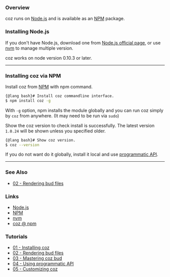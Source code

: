 ### Overview

coz runs on [Node.js][nodejs_url] and is available as an [NPM][npm_url] package.

### Installing Node.js

If you don't have Node.js, download one from [Node.js official page][nodejs_download_url], or use [nvm][nvm_url] to manage multiple version.

coz works on node version 0.10.3 or later.

___


### Installing coz via NPM

Install coz from [NPM][npm_url] with npm command.

```bash
{@lang bash}# Install coz commandline interface.
$ npm install coz -g
```

With `-g` option, npm installs the module globally and you can run coz simply by `coz` from anywhere.
(It may need to be run via `sudo`)

Show the coz version to check install is successfully.
The latest version `1.0.24` will be shown unless you specified older.

```bash
{@lang bash}# Show coz version.
$ coz --version
```

If you do not want do it globally, install it local and use [programmatic API][tutorial_04_using_programmatic_a_p_i_url].



___

### See Also

<!-- See also start -->

+ [02 - Rendering bud files][tutorial_02_rendering_bud_files_url]

<!-- See also end -->

### Links

+ [Node.js][nodejs_url]
+ [NPM][npm_url]
+ [nvm][nvm_url]
+ [coz @ npm][my_npm_url]


### Tutorials

<!-- Tutorials start -->

+ [01 - Installing coz][tutorial_01_installing_coz_url]
+ [02 - Rendering bud files][tutorial_02_rendering_bud_files_url]
+ [03 - Mastering coz bud][tutorial_03_mastering_coz_bud_url]
+ [04 - Using programmatic API][tutorial_04_using_programmatic_a_p_i_url]
+ [05 - Customizing coz][tutorial_05_customizing_coz_url]

<!-- Tutorials end -->


<!-- URLs start -->

[nodejs_url]: http://nodejs.org/
[nodejs_download_url]: https://nodejs.org/download/
[npm_url]: https://www.npmjs.com/
[nvm_url]: https://github.com/creationix/nvm
[my_npm_url]: http://www.npmjs.org/package/coz
[my_apiguide_url]: http://okunishinishi.github.io/coz/apiguide/
[tutorial_01_installing_coz_url]: tutorial-01%20-%20Installing%20coz.html
[tutorial_02_rendering_bud_files_url]: tutorial-02%20-%20Rendering%20bud%20files.html
[tutorial_03_mastering_coz_bud_url]: tutorial-03%20-%20Mastering%20coz%20bud.html
[tutorial_04_using_programmatic_a_p_i_url]: tutorial-04%20-%20Using%20programmatic%20API.html
[tutorial_05_customizing_coz_url]: tutorial-05%20-%20Customizing%20coz.html

<!-- URLs end -->